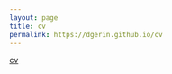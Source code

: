 ```yaml
---
layout: page
title: cv
permalink: https://dgerin.github.io/cv
---
```


[cv](https://dgerin.github.io/cv)
